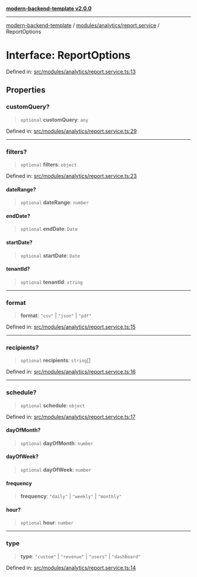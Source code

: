 [**modern-backend-template v2.0.0**](../../../../README.md)

***

[modern-backend-template](../../../../modules.md) / [modules/analytics/report.service](../README.md) / ReportOptions

# Interface: ReportOptions

Defined in: [src/modules/analytics/report.service.ts:13](https://github.com/maemreyo/saas-4cus-nodejs/blob/1a77de11cd6eaefe66c31c7f5de281673fc25ce5/src/modules/analytics/report.service.ts#L13)

## Properties

### customQuery?

> `optional` **customQuery**: `any`

Defined in: [src/modules/analytics/report.service.ts:29](https://github.com/maemreyo/saas-4cus-nodejs/blob/1a77de11cd6eaefe66c31c7f5de281673fc25ce5/src/modules/analytics/report.service.ts#L29)

***

### filters?

> `optional` **filters**: `object`

Defined in: [src/modules/analytics/report.service.ts:23](https://github.com/maemreyo/saas-4cus-nodejs/blob/1a77de11cd6eaefe66c31c7f5de281673fc25ce5/src/modules/analytics/report.service.ts#L23)

#### dateRange?

> `optional` **dateRange**: `number`

#### endDate?

> `optional` **endDate**: `Date`

#### startDate?

> `optional` **startDate**: `Date`

#### tenantId?

> `optional` **tenantId**: `string`

***

### format

> **format**: `"csv"` \| `"json"` \| `"pdf"`

Defined in: [src/modules/analytics/report.service.ts:15](https://github.com/maemreyo/saas-4cus-nodejs/blob/1a77de11cd6eaefe66c31c7f5de281673fc25ce5/src/modules/analytics/report.service.ts#L15)

***

### recipients?

> `optional` **recipients**: `string`[]

Defined in: [src/modules/analytics/report.service.ts:16](https://github.com/maemreyo/saas-4cus-nodejs/blob/1a77de11cd6eaefe66c31c7f5de281673fc25ce5/src/modules/analytics/report.service.ts#L16)

***

### schedule?

> `optional` **schedule**: `object`

Defined in: [src/modules/analytics/report.service.ts:17](https://github.com/maemreyo/saas-4cus-nodejs/blob/1a77de11cd6eaefe66c31c7f5de281673fc25ce5/src/modules/analytics/report.service.ts#L17)

#### dayOfMonth?

> `optional` **dayOfMonth**: `number`

#### dayOfWeek?

> `optional` **dayOfWeek**: `number`

#### frequency

> **frequency**: `"daily"` \| `"weekly"` \| `"monthly"`

#### hour?

> `optional` **hour**: `number`

***

### type

> **type**: `"custom"` \| `"revenue"` \| `"users"` \| `"dashboard"`

Defined in: [src/modules/analytics/report.service.ts:14](https://github.com/maemreyo/saas-4cus-nodejs/blob/1a77de11cd6eaefe66c31c7f5de281673fc25ce5/src/modules/analytics/report.service.ts#L14)
